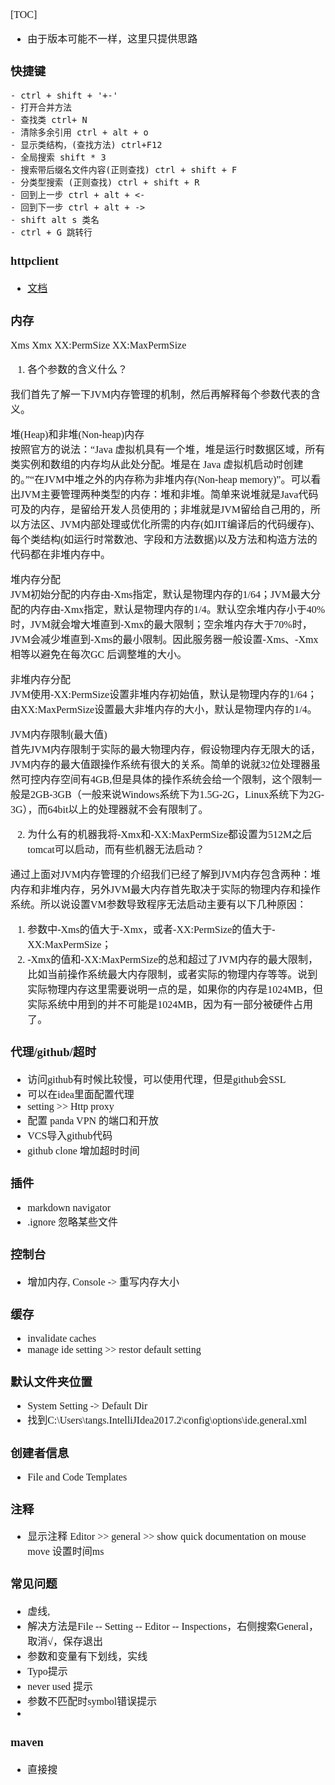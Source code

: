 <font face="Simsun" size=3>

[TOC]

- 由于版本可能不一样，这里只提供思路

### 快捷键

~~~
- ctrl + shift + '+-'
- 打开合并方法
- 查找类 ctrl+ N
- 清除多余引用 ctrl + alt + o
- 显示类结构，(查找方法) ctrl+F12
- 全局搜索 shift * 3
- 搜索带后缀名文件内容(正则查找) ctrl + shift + F
- 分类型搜索 (正则查找) ctrl + shift + R
- 回到上一步 ctrl + alt + <-
- 回到下一步 ctrl + alt + ->
- shift alt s 类名
- ctrl + G 跳转行
~~~

### httpclient

- [文档](https://www.jetbrains.com/help/idea/exploring-http-syntax.html#run_request)

### 内存

Xms Xmx XX:PermSize XX:MaxPermSize

1. 各个参数的含义什么？

我们首先了解一下JVM内存管理的机制，然后再解释每个参数代表的含义。

堆(Heap)和非堆(Non-heap)内存      
按照官方的说法：“Java 虚拟机具有一个堆，堆是运行时数据区域，所有类实例和数组的内存均从此处分配。堆是在 Java 虚拟机启动时创建的。”“在JVM中堆之外的内存称为非堆内存(Non-heap memory)”。可以看出JVM主要管理两种类型的内存：堆和非堆。简单来说堆就是Java代码可及的内存，是留给开发人员使用的；非堆就是JVM留给自己用的，所以方法区、JVM内部处理或优化所需的内存(如JIT编译后的代码缓存)、每个类结构(如运行时常数池、字段和方法数据)以及方法和构造方法的代码都在非堆内存中。

堆内存分配      
JVM初始分配的内存由-Xms指定，默认是物理内存的1/64；JVM最大分配的内存由-Xmx指定，默认是物理内存的1/4。默认空余堆内存小于40%时，JVM就会增大堆直到-Xmx的最大限制；空余堆内存大于70%时，JVM会减少堆直到-Xms的最小限制。因此服务器一般设置-Xms、-Xmx相等以避免在每次GC 后调整堆的大小。

非堆内存分配      
JVM使用-XX:PermSize设置非堆内存初始值，默认是物理内存的1/64；由XX:MaxPermSize设置最大非堆内存的大小，默认是物理内存的1/4。

JVM内存限制(最大值)      
首先JVM内存限制于实际的最大物理内存，假设物理内存无限大的话，JVM内存的最大值跟操作系统有很大的关系。简单的说就32位处理器虽然可控内存空间有4GB,但是具体的操作系统会给一个限制，这个限制一般是2GB-3GB（一般来说Windows系统下为1.5G-2G，Linux系统下为2G-3G），而64bit以上的处理器就不会有限制了。

2. 为什么有的机器我将-Xmx和-XX:MaxPermSize都设置为512M之后tomcat可以启动，而有些机器无法启动？

通过上面对JVM内存管理的介绍我们已经了解到JVM内存包含两种：堆内存和非堆内存，另外JVM最大内存首先取决于实际的物理内存和操作系统。所以说设置VM参数导致程序无法启动主要有以下几种原因：
1) 参数中-Xms的值大于-Xmx，或者-XX:PermSize的值大于-XX:MaxPermSize；
2) -Xmx的值和-XX:MaxPermSize的总和超过了JVM内存的最大限制，比如当前操作系统最大内存限制，或者实际的物理内存等等。说到实际物理内存这里需要说明一点的是，如果你的内存是1024MB，但实际系统中用到的并不可能是1024MB，因为有一部分被硬件占用了。

### 代理/github/超时

- 访问github有时候比较慢，可以使用代理，但是github会SSL
- 可以在idea里面配置代理
- setting >> Http proxy
- 配置 panda VPN 的端口和开放
- VCS导入github代码
- github clone 增加超时时间

### 插件

- markdown navigator
- .ignore 忽略某些文件

### 控制台

- 增加内存, Console -> 重写内存大小

### 缓存

- invalidate caches
- manage ide setting >> restor default setting

### 默认文件夹位置

- System Setting -> Default Dir
- 找到C:\Users\tangs.IntelliJIdea2017.2\config\options\ide.general.xml

### 创建者信息

- File and Code Templates

### 注释

- 显示注释 Editor >> general >> show quick documentation on mouse move 设置时间ms



### 常见问题

- 虚线,
- 解决方法是File -- Setting -- Editor -- Inspections，右侧搜索General，取消√，保存退出
- 参数和变量有下划线，实线
- Typo提示
- never used 提示
- 参数不匹配时symbol错误提示
- 

### maven

- 直接搜

</font>
